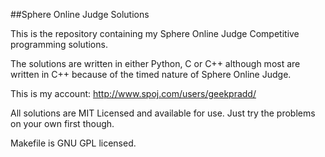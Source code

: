 ##Sphere Online Judge Solutions

This is the repository containing my Sphere Online Judge Competitive programming solutions.

The solutions are written in either Python, C or C++ although most are written in C++ because of the timed nature of Sphere Online Judge.

This is my account: http://www.spoj.com/users/geekpradd/

All solutions are MIT Licensed and available for use. Just try the problems on your own first though.

Makefile is GNU GPL licensed.